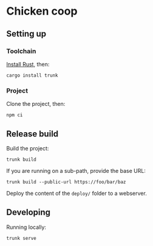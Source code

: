 # Chicken coop

## Setting up

### Toolchain

[Install Rust](https://www.rust-lang.org/tools/install), then:

```shell
cargo install trunk
```

### Project

Clone the project, then:

```shell
npm ci
```

## Release build

Build the project:

```shell
trunk build
```

If you are running on a sub-path, provide the base URL:

```shell
trunk build --public-url https://foo/bar/baz
```

Deploy the content of the `deploy/` folder to a webserver.

## Developing

Running locally:

```shell
trunk serve
```
